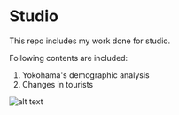 # Studio

This repo includes my work done for studio.

Following contents are included:
1. Yokohama's demographic analysis
2. Changes in tourists

![alt text](ChangeinPopulation.png "Logo Title Text 1")
